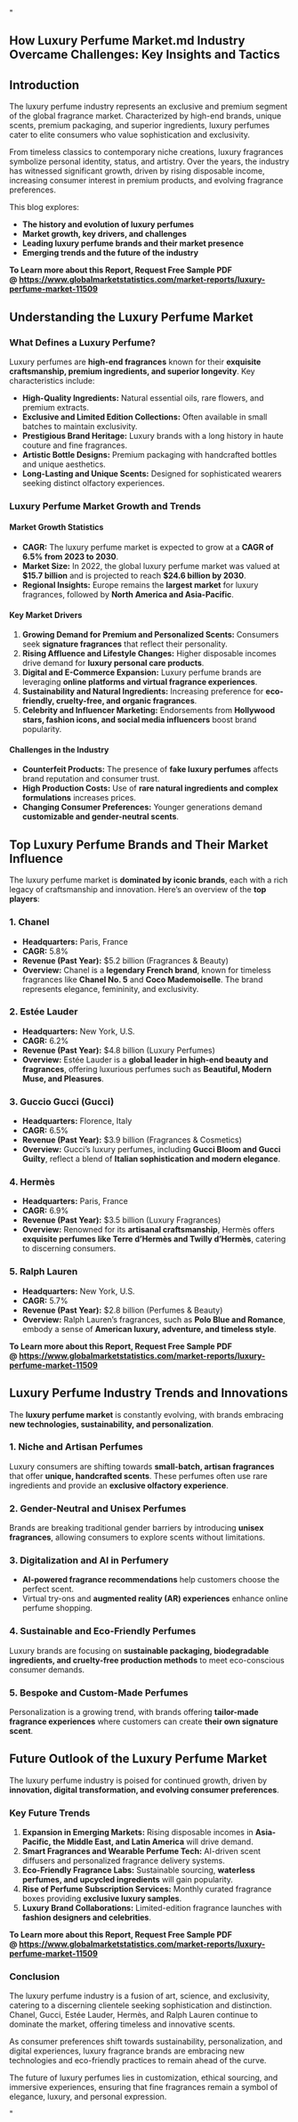 "<h2><strong>How Luxury Perfume Market.md Industry Overcame Challenges: Key Insights and Tactics</strong></h2><h2><strong>Introduction</strong></h2>
<p data-start=""231"" data-end=""521"">The luxury perfume industry represents an exclusive and premium segment of the global fragrance market. Characterized by high-end brands, unique scents, premium packaging, and superior ingredients, luxury perfumes cater to elite consumers who value sophistication and exclusivity.</p>
<p data-start=""523"" data-end=""846"">From timeless classics to contemporary niche creations, luxury fragrances symbolize personal identity, status, and artistry. Over the years, the industry has witnessed significant growth, driven by rising disposable income, increasing consumer interest in premium products, and evolving fragrance preferences.</p>
<p data-start=""848"" data-end=""869"">This blog explores:</p>
<ul data-start=""870"" data-end=""1092"">
<li data-start=""870"" data-end=""922""><strong data-start=""872"" data-end=""920"">The history and evolution of luxury perfumes</strong></li>
<li data-start=""923"" data-end=""973""><strong data-start=""925"" data-end=""971"">Market growth, key drivers, and challenges</strong></li>
<li data-start=""974"" data-end=""1037""><strong data-start=""976"" data-end=""1035"">Leading luxury perfume brands and their market presence</strong></li>
<li data-start=""1038"" data-end=""1092""><strong data-start=""1040"" data-end=""1090"">Emerging trends and the future of the industry</strong></li>
</ul>
<p><strong data-start=""1040"" data-end=""1090""><strong>To Learn more about this Report, Request Free Sample PDF @&nbsp;<a href=""https://www.globalmarketstatistics.com/market-reports/luxury-perfume-market-11509"">https://www.globalmarketstatistics.com/market-reports/luxury-perfume-market-11509</a></strong></strong></p>
<h2 data-start=""1099"" data-end=""1147""><strong data-start=""1102"" data-end=""1145"">Understanding the Luxury Perfume Market</strong></h2>
<h3 data-start=""1149"" data-end=""1189""><strong data-start=""1153"" data-end=""1187"">What Defines a Luxury Perfume?</strong></h3>
<p data-start=""1191"" data-end=""1355"">Luxury perfumes are <strong data-start=""1211"" data-end=""1234"">high-end fragrances</strong> known for their <strong data-start=""1251"" data-end=""1323"">exquisite craftsmanship, premium ingredients, and superior longevity</strong>. Key characteristics include:</p>
<ul data-start=""1356"" data-end=""1880"">
<li data-start=""1356"" data-end=""1449""><strong data-start=""1358"" data-end=""1387"">High-Quality Ingredients:</strong> Natural essential oils, rare flowers, and premium extracts.</li>
<li data-start=""1450"" data-end=""1558""><strong data-start=""1452"" data-end=""1498"">Exclusive and Limited Edition Collections:</strong> Often available in small batches to maintain exclusivity.</li>
<li data-start=""1559"" data-end=""1666""><strong data-start=""1561"" data-end=""1592"">Prestigious Brand Heritage:</strong> Luxury brands with a long history in haute couture and fine fragrances.</li>
<li data-start=""1667"" data-end=""1765""><strong data-start=""1669"" data-end=""1697"">Artistic Bottle Designs:</strong> Premium packaging with handcrafted bottles and unique aesthetics.</li>
<li data-start=""1766"" data-end=""1880""><strong data-start=""1768"" data-end=""1803"">Long-Lasting and Unique Scents:</strong> Designed for sophisticated wearers seeking distinct olfactory experiences.</li>
</ul>
<h3 data-start=""1882"" data-end=""1931""><strong data-start=""1886"" data-end=""1929"">Luxury Perfume Market Growth and Trends</strong></h3>
<h4 data-start=""1933"" data-end=""1968""><strong data-start=""1938"" data-end=""1966"">Market Growth Statistics</strong></h4>
<ul data-start=""1969"" data-end=""2353"">
<li data-start=""1969"" data-end=""2069""><strong data-start=""1971"" data-end=""1980"">CAGR:</strong> The luxury perfume market is expected to grow at a <strong data-start=""2032"" data-end=""2066"">CAGR of 6.5% from 2023 to 2030</strong>.</li>
<li data-start=""2070"" data-end=""2217""><strong data-start=""2072"" data-end=""2088"">Market Size:</strong> In 2022, the global luxury perfume market was valued at <strong data-start=""2145"" data-end=""2162"">$15.7 billion</strong> and is projected to reach <strong data-start=""2189"" data-end=""2214"">$24.6 billion by 2030</strong>.</li>
<li data-start=""2218"" data-end=""2353""><strong data-start=""2220"" data-end=""2242"">Regional Insights:</strong> Europe remains the <strong data-start=""2262"" data-end=""2280"">largest market</strong> for luxury fragrances, followed by <strong data-start=""2316"" data-end=""2350"">North America and Asia-Pacific</strong>.</li>
</ul>
<h4 data-start=""2355"" data-end=""2384""><strong data-start=""2360"" data-end=""2382"">Key Market Drivers</strong></h4>
<ol data-start=""2385"" data-end=""3063"">
<li data-start=""2385"" data-end=""2517""><strong data-start=""2388"" data-end=""2443"">Growing Demand for Premium and Personalized Scents:</strong> Consumers seek <strong data-start=""2459"" data-end=""2483"">signature fragrances</strong> that reflect their personality.</li>
<li data-start=""2518"" data-end=""2644""><strong data-start=""2521"" data-end=""2564"">Rising Affluence and Lifestyle Changes:</strong> Higher disposable incomes drive demand for <strong data-start=""2608"" data-end=""2641"">luxury personal care products</strong>.</li>
<li data-start=""2645"" data-end=""2780""><strong data-start=""2648"" data-end=""2685"">Digital and E-Commerce Expansion:</strong> Luxury perfume brands are leveraging <strong data-start=""2723"" data-end=""2777"">online platforms and virtual fragrance experiences</strong>.</li>
<li data-start=""2781"" data-end=""2911""><strong data-start=""2784"" data-end=""2827"">Sustainability and Natural Ingredients:</strong> Increasing preference for <strong data-start=""2854"" data-end=""2908"">eco-friendly, cruelty-free, and organic fragrances</strong>.</li>
<li data-start=""2912"" data-end=""3063""><strong data-start=""2915"" data-end=""2954"">Celebrity and Influencer Marketing:</strong> Endorsements from <strong data-start=""2973"" data-end=""3037"">Hollywood stars, fashion icons, and social media influencers</strong> boost brand popularity.</li>
</ol>
<h4 data-start=""3065"" data-end=""3102""><strong data-start=""3070"" data-end=""3100"">Challenges in the Industry</strong></h4>
<ul data-start=""3103"" data-end=""3438"">
<li data-start=""3103"" data-end=""3218""><strong data-start=""3105"" data-end=""3130"">Counterfeit Products:</strong> The presence of <strong data-start=""3147"" data-end=""3171"">fake luxury perfumes</strong> affects brand reputation and consumer trust.</li>
<li data-start=""3219"" data-end=""3328""><strong data-start=""3221"" data-end=""3247"">High Production Costs:</strong> Use of <strong data-start=""3255"" data-end=""3308"">rare natural ingredients and complex formulations</strong> increases prices.</li>
<li data-start=""3329"" data-end=""3438""><strong data-start=""3331"" data-end=""3365"">Changing Consumer Preferences:</strong> Younger generations demand <strong data-start=""3393"" data-end=""3435"">customizable and gender-neutral scents</strong>.</li>
</ul>
<h2 data-start=""3445"" data-end=""3506""><strong data-start=""3448"" data-end=""3504"">Top Luxury Perfume Brands and Their Market Influence</strong></h2>
<p data-start=""3508"" data-end=""3670"">The luxury perfume market is <strong data-start=""3537"" data-end=""3567"">dominated by iconic brands</strong>, each with a rich legacy of craftsmanship and innovation. Here&rsquo;s an overview of the <strong data-start=""3652"" data-end=""3667"">top players</strong>:</p>
<h3 data-start=""3672"" data-end=""3691""><strong data-start=""3676"" data-end=""3689"">1. Chanel</strong></h3>
<ul data-start=""3692"" data-end=""4007"">
<li data-start=""3692"" data-end=""3727""><strong data-start=""3694"" data-end=""3711"">Headquarters:</strong> Paris, France</li>
<li data-start=""3728"" data-end=""3746""><strong data-start=""3730"" data-end=""3739"">CAGR:</strong> 5.8%</li>
<li data-start=""3747"" data-end=""3810""><strong data-start=""3749"" data-end=""3773"">Revenue (Past Year):</strong> $5.2 billion (Fragrances &amp; Beauty)</li>
<li data-start=""3811"" data-end=""4007""><strong data-start=""3813"" data-end=""3826"">Overview:</strong> Chanel is a <strong data-start=""3839"" data-end=""3865"">legendary French brand</strong>, known for timeless fragrances like <strong data-start=""3902"" data-end=""3918"">Chanel No. 5</strong> and <strong data-start=""3923"" data-end=""3944"">Coco Mademoiselle</strong>. The brand represents elegance, femininity, and exclusivity.</li>
</ul>
<h3 data-start=""4009"" data-end=""4034""><strong data-start=""4013"" data-end=""4032"">2. Est&eacute;e Lauder</strong></h3>
<ul data-start=""4035"" data-end=""4318"">
<li data-start=""4035"" data-end=""4071""><strong data-start=""4037"" data-end=""4054"">Headquarters:</strong> New York, U.S.</li>
<li data-start=""4072"" data-end=""4090""><strong data-start=""4074"" data-end=""4083"">CAGR:</strong> 6.2%</li>
<li data-start=""4091"" data-end=""4150""><strong data-start=""4093"" data-end=""4117"">Revenue (Past Year):</strong> $4.8 billion (Luxury Perfumes)</li>
<li data-start=""4151"" data-end=""4318""><strong data-start=""4153"" data-end=""4166"">Overview:</strong> Est&eacute;e Lauder is a <strong data-start=""4185"" data-end=""4236"">global leader in high-end beauty and fragrances</strong>, offering luxurious perfumes such as <strong data-start=""4274"" data-end=""4315"">Beautiful, Modern Muse, and Pleasures</strong>.</li>
</ul>
<h3 data-start=""4320"" data-end=""4353""><strong data-start=""4324"" data-end=""4351"">3. Guccio Gucci (Gucci)</strong></h3>
<ul data-start=""4354"" data-end=""4631"">
<li data-start=""4354"" data-end=""4391""><strong data-start=""4356"" data-end=""4373"">Headquarters:</strong> Florence, Italy</li>
<li data-start=""4392"" data-end=""4410""><strong data-start=""4394"" data-end=""4403"">CAGR:</strong> 6.5%</li>
<li data-start=""4411"" data-end=""4477""><strong data-start=""4413"" data-end=""4437"">Revenue (Past Year):</strong> $3.9 billion (Fragrances &amp; Cosmetics)</li>
<li data-start=""4478"" data-end=""4631""><strong data-start=""4480"" data-end=""4493"">Overview:</strong> Gucci&rsquo;s luxury perfumes, including <strong data-start=""4529"" data-end=""4561"">Gucci Bloom and Gucci Guilty</strong>, reflect a blend of <strong data-start=""4582"" data-end=""4628"">Italian sophistication and modern elegance</strong>.</li>
</ul>
<h3 data-start=""4633"" data-end=""4652""><strong data-start=""4637"" data-end=""4650"">4. Herm&egrave;s</strong></h3>
<ul data-start=""4653"" data-end=""4945"">
<li data-start=""4653"" data-end=""4688""><strong data-start=""4655"" data-end=""4672"">Headquarters:</strong> Paris, France</li>
<li data-start=""4689"" data-end=""4707""><strong data-start=""4691"" data-end=""4700"">CAGR:</strong> 6.9%</li>
<li data-start=""4708"" data-end=""4769""><strong data-start=""4710"" data-end=""4734"">Revenue (Past Year):</strong> $3.5 billion (Luxury Fragrances)</li>
<li data-start=""4770"" data-end=""4945""><strong data-start=""4772"" data-end=""4785"">Overview:</strong> Renowned for its <strong data-start=""4803"" data-end=""4830"">artisanal craftsmanship</strong>, Herm&egrave;s offers <strong data-start=""4846"" data-end=""4908"">exquisite perfumes like Terre d&rsquo;Herm&egrave;s and Twilly d&rsquo;Herm&egrave;s</strong>, catering to discerning consumers.</li>
</ul>
<h3 data-start=""4947"" data-end=""4972""><strong data-start=""4951"" data-end=""4970"">5. Ralph Lauren</strong></h3>
<ul data-start=""4973"" data-end=""5240"">
<li data-start=""4973"" data-end=""5009""><strong data-start=""4975"" data-end=""4992"">Headquarters:</strong> New York, U.S.</li>
<li data-start=""5010"" data-end=""5028""><strong data-start=""5012"" data-end=""5021"">CAGR:</strong> 5.7%</li>
<li data-start=""5029"" data-end=""5090""><strong data-start=""5031"" data-end=""5055"">Revenue (Past Year):</strong> $2.8 billion (Perfumes &amp; Beauty)</li>
<li data-start=""5091"" data-end=""5240""><strong data-start=""5093"" data-end=""5106"">Overview:</strong> Ralph Lauren&rsquo;s fragrances, such as <strong data-start=""5142"" data-end=""5167"">Polo Blue and Romance</strong>, embody a sense of <strong data-start=""5187"" data-end=""5237"">American luxury, adventure, and timeless style</strong>.</li>
</ul>
<p><strong>To Learn more about this Report, Request Free Sample PDF @&nbsp;<a href=""https://www.globalmarketstatistics.com/market-reports/luxury-perfume-market-11509"">https://www.globalmarketstatistics.com/market-reports/luxury-perfume-market-11509</a></strong></p>
<h2 data-start=""5247"" data-end=""5302""><strong data-start=""5250"" data-end=""5300"">Luxury Perfume Industry Trends and Innovations</strong></h2>
<p data-start=""5304"" data-end=""5440"">The <strong data-start=""5308"" data-end=""5333"">luxury perfume market</strong> is constantly evolving, with brands embracing <strong data-start=""5380"" data-end=""5437"">new technologies, sustainability, and personalization</strong>.</p>
<h3 data-start=""5442"" data-end=""5481""><strong data-start=""5446"" data-end=""5479"">1. Niche and Artisan Perfumes</strong></h3>
<p data-start=""5482"" data-end=""5693"">Luxury consumers are shifting towards <strong data-start=""5520"" data-end=""5555"">small-batch, artisan fragrances</strong> that offer <strong data-start=""5567"" data-end=""5597"">unique, handcrafted scents</strong>. These perfumes often use rare ingredients and provide an <strong data-start=""5656"" data-end=""5690"">exclusive olfactory experience</strong>.</p>
<h3 data-start=""5695"" data-end=""5742""><strong data-start=""5699"" data-end=""5740"">2. Gender-Neutral and Unisex Perfumes</strong></h3>
<p data-start=""5743"" data-end=""5888"">Brands are breaking traditional gender barriers by introducing <strong data-start=""5806"" data-end=""5827"">unisex fragrances</strong>, allowing consumers to explore scents without limitations.</p>
<h3 data-start=""5890"" data-end=""5937""><strong data-start=""5894"" data-end=""5935"">3. Digitalization and AI in Perfumery</strong></h3>
<ul data-start=""5938"" data-end=""6119"">
<li data-start=""5938"" data-end=""6023""><strong data-start=""5940"" data-end=""5980"">AI-powered fragrance recommendations</strong> help customers choose the perfect scent.</li>
<li data-start=""6024"" data-end=""6119"">Virtual try-ons and <strong data-start=""6046"" data-end=""6084"">augmented reality (AR) experiences</strong> enhance online perfume shopping.</li>
</ul>
<h3 data-start=""6121"" data-end=""6171""><strong data-start=""6125"" data-end=""6169"">4. Sustainable and Eco-Friendly Perfumes</strong></h3>
<p data-start=""6172"" data-end=""6333"">Luxury brands are focusing on <strong data-start=""6202"" data-end=""6291"">sustainable packaging, biodegradable ingredients, and cruelty-free production methods</strong> to meet eco-conscious consumer demands.</p>
<h3 data-start=""6335"" data-end=""6380""><strong data-start=""6339"" data-end=""6378"">5. Bespoke and Custom-Made Perfumes</strong></h3>
<p data-start=""6381"" data-end=""6535"">Personalization is a growing trend, with brands offering <strong data-start=""6438"" data-end=""6475"">tailor-made fragrance experiences</strong> where customers can create <strong data-start=""6503"" data-end=""6532"">their own signature scent</strong>.</p>
<h2 data-start=""6542"" data-end=""6594""><strong data-start=""6545"" data-end=""6592"">Future Outlook of the Luxury Perfume Market</strong></h2>
<p data-start=""6596"" data-end=""6742"">The luxury perfume industry is poised for continued growth, driven by <strong data-start=""6666"" data-end=""6739"">innovation, digital transformation, and evolving consumer preferences</strong>.</p>
<h3 data-start=""6744"" data-end=""6771""><strong data-start=""6748"" data-end=""6769"">Key Future Trends</strong></h3>
<ol data-start=""6772"" data-end=""7404"">
<li data-start=""6772"" data-end=""6912""><strong data-start=""6775"" data-end=""6809"">Expansion in Emerging Markets:</strong> Rising disposable incomes in <strong data-start=""6839"" data-end=""6891"">Asia-Pacific, the Middle East, and Latin America</strong> will drive demand.</li>
<li data-start=""6913"" data-end=""7036""><strong data-start=""6916"" data-end=""6963"">Smart Fragrances and Wearable Perfume Tech:</strong> AI-driven scent diffusers and personalized fragrance delivery systems.</li>
<li data-start=""7037"" data-end=""7167""><strong data-start=""7040"" data-end=""7072"">Eco-Friendly Fragrance Labs:</strong> Sustainable sourcing, <strong data-start=""7095"" data-end=""7143"">waterless perfumes, and upcycled ingredients</strong> will gain popularity.</li>
<li data-start=""7168"" data-end=""7287""><strong data-start=""7171"" data-end=""7213"">Rise of Perfume Subscription Services:</strong> Monthly curated fragrance boxes providing <strong data-start=""7256"" data-end=""7284"">exclusive luxury samples</strong>.</li>
<li data-start=""7288"" data-end=""7404""><strong data-start=""7291"" data-end=""7323"">Luxury Brand Collaborations:</strong> Limited-edition fragrance launches with <strong data-start=""7364"" data-end=""7401"">fashion designers and celebrities</strong>.</li>
</ol>
<p><strong>To Learn more about this Report, Request Free Sample PDF @&nbsp;<a href=""https://www.globalmarketstatistics.com/market-reports/luxury-perfume-market-11509"">https://www.globalmarketstatistics.com/market-reports/luxury-perfume-market-11509</a></strong></p>
<h3 data-start=""7406"" data-end=""7426""><strong data-start=""7410"" data-end=""7424"">Conclusion</strong></h3>
<p data-start=""7428"" data-end=""7722"">The luxury perfume industry is a fusion of art, science, and exclusivity, catering to a discerning clientele seeking sophistication and distinction. Chanel, Gucci, Est&eacute;e Lauder, Herm&egrave;s, and Ralph Lauren continue to dominate the market, offering timeless and innovative scents.</p>
<p data-start=""7724"" data-end=""7941"">As consumer preferences shift towards sustainability, personalization, and digital experiences, luxury fragrance brands are embracing new technologies and eco-friendly practices to remain ahead of the curve.</p>
<p data-start=""7943"" data-end=""8140"" data-is-last-node="""" data-is-only-node="""">The future of luxury perfumes lies in customization, ethical sourcing, and immersive experiences, ensuring that fine fragrances remain a symbol of elegance, luxury, and personal expression.</p>"
